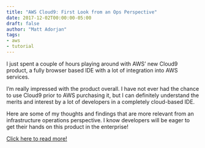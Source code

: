 ```yaml
---
title: "AWS Cloud9: First Look from an Ops Perspective"
date: 2017-12-02T00:00:00-05:00
draft: false
author: "Matt Adorjan"
tags:
- aws
- tutorial
---
```


I just spent a couple of hours playing around with AWS’ new Cloud9 product, a fully browser based IDE with a lot of integration into AWS services.

I’m really impressed with the product overall. I have not ever had the chance to use Cloud9 prior to AWS purchasing it, but I can definitely understand the merits and interest by a lot of developers in a completely cloud-based IDE.

Here are some of my thoughts and findings that are more relevant from an infrastructure operations perspective. I know developers will be eager to get their hands on this product in the enterprise!

[Click here to read more!](https://medium.com/@mda590/aws-cloud9-first-look-from-an-ops-perspective-6967a2e218f9)